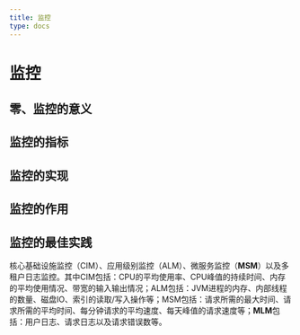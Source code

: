 ```yaml
---
title: 监控
type: docs
---
```


# 监控

## 零、监控的意义



## 监控的指标



## 监控的实现



## 监控的作用



## 监控的最佳实践







核心基础设施监控（CIM）、应用级别监控（ALM）、微服务监控（**MSM**）以及多租户日志监控。其中CIM包括：CPU的平均使用率、CPU峰值的持续时间、内存的平均使用情况、带宽的输入输出情况；ALM包括：JVM进程的内存、内部线程的数量、磁盘IO、索引的读取/写入操作等；MSM包括：请求所需的最大时间、请求所需的平均时间、每分钟请求的平均速度、每天峰值的请求速度等；**MLM**包括：用户日志、请求日志以及请求错误数等。